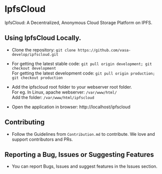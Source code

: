 # IpfsCloud
IpfsCloud: A Decentralized, Anonymous Cloud Storage Platform on IPFS.

## Using IpfsCloud Locally.

* Clone the repository: `git clone https://github.com/vasa-develop/ipfscloud.git`

* For getting the latest stable code: `git pull origin development; git checkout development`  
For getting the latest development code: `git pull origin production; git checkout production`
  
* Add the ipfscloud root folder to your webserver root folder.  
  For eg. In Linux, apache webserver: `/var/www/html/`  
  Add the folder: `/var/www/html/ipfscloud`
  
* Open the application in browser: http://localhost/ipfscloud


## Contributing

* Follow the Guidelines from `Contribution.md` to contribute. We love and support contributors and PRs.

## Reporting a Bug, Issues or Suggesting Features

* You can report Bugs, Issues and suggest features in the Issues section. 
